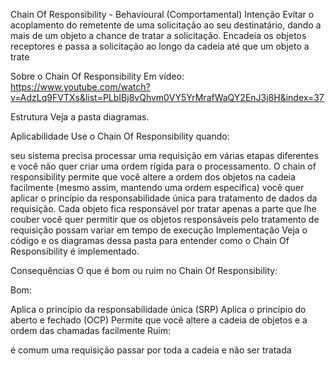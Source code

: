 Chain Of Responsibility - Behavioural (Comportamental)
Intenção
Evitar o acoplamento do remetente de uma solicitação ao seu destinatário, dando a mais de um objeto a chance de tratar a solicitação. Encadeia os objetos receptores e passa a solicitação ao longo da cadeia até que um objeto a trate

Sobre o Chain Of Responsibility
Em vídeo: https://www.youtube.com/watch?v=AdzLq9FVTXs&list=PLbIBj8vQhvm0VY5YrMrafWaQY2EnJ3j8H&index=37

Estrutura
Veja a pasta diagramas.

Aplicabilidade
Use o Chain Of Responsibility quando:

seu sistema precisa processar uma requisição em várias etapas diferentes e você não quer criar uma ordem rígida para o processamento. O chain of responsibility permite que você altere a ordem dos objetos na cadeia facilmente (mesmo assim, mantendo uma ordem específica)
você quer aplicar o princípio da responsabilidade única para tratamento de dados da requisição. Cada objeto fica responsável por tratar apenas a parte que lhe couber
você quer permitir que os objetos responsáveis pelo tratamento de requisição possam variar em tempo de execução
Implementação
Veja o código e os diagramas dessa pasta para entender como o Chain Of Responsibility é implementado.

Consequências
O que é bom ou ruim no Chain Of Responsibility:

Bom:

Aplica o princípio da responsabilidade única (SRP)
Aplica o princípio do aberto e fechado (OCP)
Permite que você altere a cadeia de objetos e a ordem das chamadas facilmente
Ruim:

é comum uma requisição passar por toda a cadeia e não ser tratada
